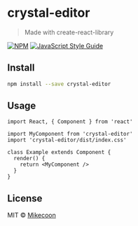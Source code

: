 # crystal-editor

> Made with create-react-library

[![NPM](https://img.shields.io/npm/v/crystal-editor.svg)](https://www.npmjs.com/package/crystal-editor) [![JavaScript Style Guide](https://img.shields.io/badge/code_style-standard-brightgreen.svg)](https://standardjs.com)

## Install

```bash
npm install --save crystal-editor
```

## Usage

```tsx
import React, { Component } from 'react'

import MyComponent from 'crystal-editor'
import 'crystal-editor/dist/index.css'

class Example extends Component {
  render() {
    return <MyComponent />
  }
}
```

## License

MIT © [Mikecoon](https://github.com/Mikecoon)
